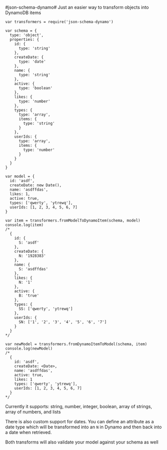#json-schema-dynamo#
Just an easier way to transform objects into DynamoDB items

    var transformers = require('json-schema-dynamo')

    var schema = {
      type: 'object',
      properties: {
        id: {
          type: 'string'
        },
        createDate: {
          type: 'date'
        },
        name: {
          type: 'string'
        },
        active: {
          type: 'boolean'
        },
        likes: {
          type: 'number'
        },
        types: {
          type: 'array',
          items: {
            type: 'string'
          }
        },
        userIds: {
          type: 'array',
          items: {
            type: 'number'
          }
        }
      }
    }

    var model = {
      id: 'asdf',
      createDate: new Date(),
      name: 'asdffdas',
      likes: 1,
      active: true,
      types: ['qwerty', 'ytrewq'],
      userIds: [1, 2, 3, 4, 5, 6, 7]
    }

    var item = transformers.fromModelToDynamoItem(schema, model)
    console.log(item)
    /*
      {
        id: {
          S: 'asdf'
        },
        createDate: {
          N: '1928383'
        },
        name: {
          S: 'asdffdas'
        },
        likes: {
          N: '1'
        },
        active: {
          B: 'true'
        },
        types: {
          SS: ['qwerty', 'ytrewq']
        },
        userIds: {
          SN: ['1', '2', '3', '4', '5', '6', '7']
        }
      }
    */

    var newModel = transformers.fromDynamoItemToModel(schema, item)
    console.log(newModel)
    /*
      {
        id: 'asdf',
        createDate: <Date>,
        name: 'asdffdas',
        active: true,
        likes: 1
        types: ['qwerty', 'ytrewq'],
        userIds: [1, 2, 3, 4, 5, 6, 7]
      }
    */


Currently it supports: string, number, integer, boolean, array of strings, array of numbers, and lists

There is also custom support for dates. You can define an attribute as a date type which will be transformed into an `N` in Dynamo and then back into a date when retrieved.

Both transforms will also validate your model against your schema as well
